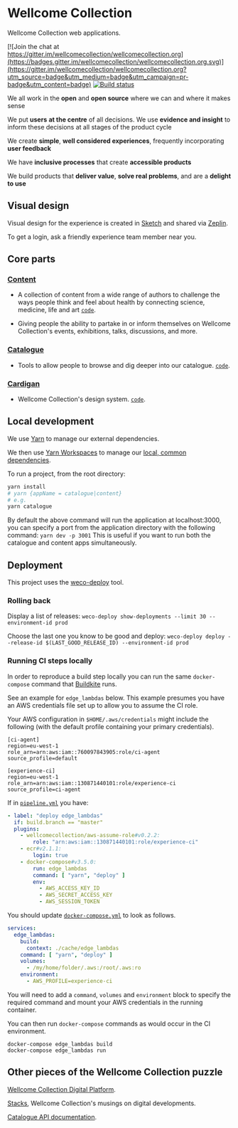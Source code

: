# Wellcome Collection

Wellcome Collection web applications.

[![Join the chat at https://gitter.im/wellcomecollection/wellcomecollection.org](https://badges.gitter.im/wellcomecollection/wellcomecollection.org.svg)](https://gitter.im/wellcomecollection/wellcomecollection.org?utm_source=badge&utm_medium=badge&utm_campaign=pr-badge&utm_content=badge)  [![Build status](https://badge.buildkite.com/b8986815014884f68d6d831ceaf5b8712e0e581df767a7f6bf.svg?branch=master)](https://buildkite.com/wellcomecollection/experience)

We all work in the **open** and **open source** where we can and where it makes sense

We put **users** **at the centre** of all decisions. We use **evidence and insight** to inform these decisions at all stages of the product cycle

We create **simple**, **well considered experiences**, frequently incorporating **user feedback**

We have **inclusive processes** that create **accessible products**

We build products that **deliver value**, **solve real problems**, and are a **delight to use**

## Visual design

Visual design for the experience is created in [Sketch](https://www.sketch.com/) and shared via [Zeplin](https://app.zeplin.io/).

To get a login, ask a friendly experience team member near you.

## Core parts

### [Content](https://wellcomecollection.org/stories)

- A collection of content from a wide range of authors to challenge the
  ways people think and feel about health by connecting science, medicine,
  life and art [`code`](./content).

- Giving people the ability to partake in or inform themselves on
  Wellcome Collection's events, exhibitions, talks,
  discussions, and more.

### [Catalogue](https://wellcomecollection.org/works)

- Tools to allow people to browse and dig deeper into our catalogue.
  [`code`](./catalogue).

### [Cardigan](https://cardigan.wellcomecollection.org)

- Wellcome Collection's design system. [`code`](./cardigan).

## Local development

We use [Yarn](https://yarnpkg.com/lang/en/) to manage our external dependencies.

We then use [Yarn Workspaces](https://yarnpkg.com/lang/en/docs/workspaces/) to manage our [local, common dependencies](https://github.com/wellcomecollection/wellcomecollection.org/tree/master/common).

To run a project, from the root directory:
```bash
yarn install
# yarn {appName = catalogue|content}
# e.g.
yarn catalogue
```
By default the above command will run the application at localhost:3000, you can specify a port from the application directory with the following command:
`yarn dev -p 3001`
This is useful if you want to run both the catalogue and content apps simultaneously.

## Deployment

This project uses the [weco-deploy](https://github.com/wellcomecollection/weco-deploy) tool.

### Rolling back

Display a list of releases:
`weco-deploy show-deployments --limit 30 --environment-id prod`

Choose the last one you know to be good and deploy:
`weco-deploy deploy --release-id $(LAST_GOOD_RELEASE_ID) --environment-id prod`

### Running CI steps locally

In order to reproduce a build step locally you can run the same `docker-compose` command that [Buildkite](https://buildkite.com/wellcomecollection/experience) runs.

See an example for `edge_lambdas` below. This example presumes you have an AWS credentials file set up to allow you to assume the CI role.

Your AWS configuration in `$HOME/.aws/credentials` might include the following (with the default profile containing your primary credentials).

```
[ci-agent]
region=eu-west-1
role_arn=arn:aws:iam::760097843905:role/ci-agent
source_profile=default

[experience-ci]
region=eu-west-1
role_arn=arn:aws:iam::130871440101:role/experience-ci
source_profile=ci-agent
```

If in [`pipeline.yml`](.buildkite/pipeline.yml) you have:

```yaml
- label: "deploy edge_lambdas"
  if: build.branch == "master"
  plugins:
    - wellcomecollection/aws-assume-role#v0.2.2:
        role: "arn:aws:iam::130871440101:role/experience-ci"
    - ecr#v2.1.1:
        login: true
    - docker-compose#v3.5.0:
        run: edge_lambdas
        command: [ "yarn", "deploy" ]
        env:
          - AWS_ACCESS_KEY_ID
          - AWS_SECRET_ACCESS_KEY
          - AWS_SESSION_TOKEN
```

You should update [`docker-compose.yml`](docker-compose.yml) to look as follows.

```yaml
services:
  edge_lambdas:
    build:
      context: ./cache/edge_lambdas
    command: [ "yarn", "deploy" ]
    volumes:
      - /my/home/folder/.aws:/root/.aws:ro
    environment:
      - AWS_PROFILE=experience-ci
```

You will need to add a `command`, `volumes` and `environment` block to specify the required command and mount your AWS credentials in the running container.

You can then run `docker-compose` commands as would occur in the CI environment.

```shell script
docker-compose edge_lambdas build
docker-compose edge_lambdas run
```

## Other pieces of the Wellcome Collection puzzle

[Wellcome Collection Digital Platform](https://github.com/wellcomecollection/platform).

[Stacks](https://stacks.wellcomecollection.org/), Wellcome Collection's musings on digital developments.

[Catalogue API documentation](https://developers.wellcomecollection.org).
